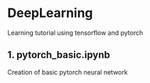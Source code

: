 # DeepLearning
Learning tutorial using tensorflow and pytorch
## 1. pytorch_basic.ipynb
Creation of basic pytorch neural network
